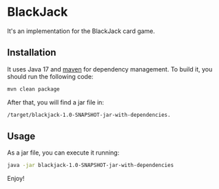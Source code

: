 # BlackJack

It's an implementation for the BlackJack card game.

## Installation

It uses Java 17 and [maven](https://maven.apache.org/) for dependency management. To build it, you should run the following code:

```bash
mvn clean package
```
After that, you will find a jar file in:

```bash
/target/blackjack-1.0-SNAPSHOT-jar-with-dependencies.
```
## Usage

As a jar file, you can execute it running:
```bash
java -jar blackjack-1.0-SNAPSHOT-jar-with-dependencies
```
Enjoy!
